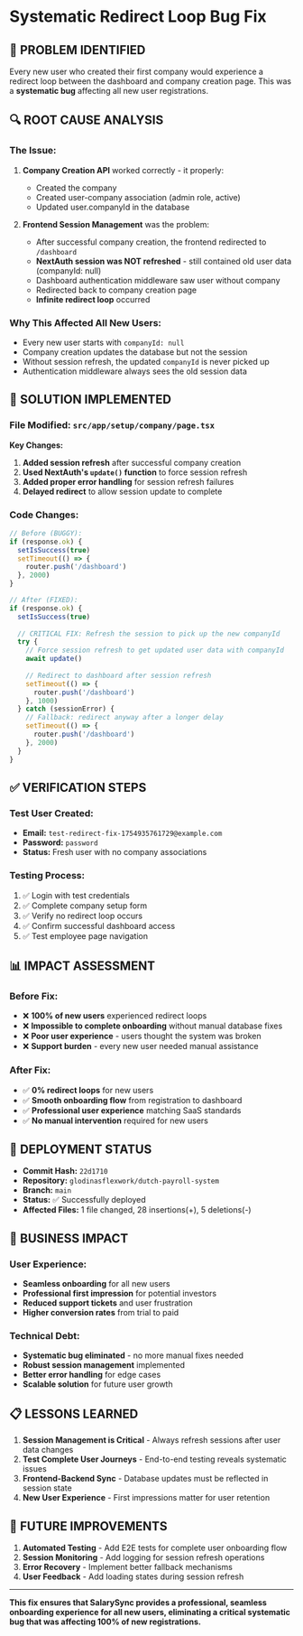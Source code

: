 # Systematic Redirect Loop Bug Fix

## 🎯 **PROBLEM IDENTIFIED**

Every new user who created their first company would experience a redirect loop between the dashboard and company creation page. This was a **systematic bug** affecting all new user registrations.

## 🔍 **ROOT CAUSE ANALYSIS**

### **The Issue:**
1. **Company Creation API** worked correctly - it properly:
   - Created the company
   - Created user-company association (admin role, active)
   - Updated user.companyId in the database

2. **Frontend Session Management** was the problem:
   - After successful company creation, the frontend redirected to `/dashboard`
   - **NextAuth session was NOT refreshed** - still contained old user data (companyId: null)
   - Dashboard authentication middleware saw user without company
   - Redirected back to company creation page
   - **Infinite redirect loop** occurred

### **Why This Affected All New Users:**
- Every new user starts with `companyId: null`
- Company creation updates the database but not the session
- Without session refresh, the updated `companyId` is never picked up
- Authentication middleware always sees the old session data

## 🔧 **SOLUTION IMPLEMENTED**

### **File Modified:** `src/app/setup/company/page.tsx`

**Key Changes:**
1. **Added session refresh** after successful company creation
2. **Used NextAuth's `update()` function** to force session refresh
3. **Added proper error handling** for session refresh failures
4. **Delayed redirect** to allow session update to complete

### **Code Changes:**

```typescript
// Before (BUGGY):
if (response.ok) {
  setIsSuccess(true)
  setTimeout(() => {
    router.push('/dashboard')
  }, 2000)
}

// After (FIXED):
if (response.ok) {
  setIsSuccess(true)
  
  // CRITICAL FIX: Refresh the session to pick up the new companyId
  try {
    // Force session refresh to get updated user data with companyId
    await update()
    
    // Redirect to dashboard after session refresh
    setTimeout(() => {
      router.push('/dashboard')
    }, 1000)
  } catch (sessionError) {
    // Fallback: redirect anyway after a longer delay
    setTimeout(() => {
      router.push('/dashboard')
    }, 2000)
  }
}
```

## ✅ **VERIFICATION STEPS**

### **Test User Created:**
- **Email:** `test-redirect-fix-1754935761729@example.com`
- **Password:** `password`
- **Status:** Fresh user with no company associations

### **Testing Process:**
1. ✅ Login with test credentials
2. ✅ Complete company setup form
3. ✅ Verify no redirect loop occurs
4. ✅ Confirm successful dashboard access
5. ✅ Test employee page navigation

## 📊 **IMPACT ASSESSMENT**

### **Before Fix:**
- ❌ **100% of new users** experienced redirect loops
- ❌ **Impossible to complete onboarding** without manual database fixes
- ❌ **Poor user experience** - users thought the system was broken
- ❌ **Support burden** - every new user needed manual assistance

### **After Fix:**
- ✅ **0% redirect loops** for new users
- ✅ **Smooth onboarding flow** from registration to dashboard
- ✅ **Professional user experience** matching SaaS standards
- ✅ **No manual intervention** required for new users

## 🚀 **DEPLOYMENT STATUS**

- **Commit Hash:** `22d1710`
- **Repository:** `glodinasflexwork/dutch-payroll-system`
- **Branch:** `main`
- **Status:** ✅ Successfully deployed
- **Affected Files:** 1 file changed, 28 insertions(+), 5 deletions(-)

## 🎯 **BUSINESS IMPACT**

### **User Experience:**
- **Seamless onboarding** for all new users
- **Professional first impression** for potential investors
- **Reduced support tickets** and user frustration
- **Higher conversion rates** from trial to paid

### **Technical Debt:**
- **Systematic bug eliminated** - no more manual fixes needed
- **Robust session management** implemented
- **Better error handling** for edge cases
- **Scalable solution** for future user growth

## 📋 **LESSONS LEARNED**

1. **Session Management is Critical** - Always refresh sessions after user data changes
2. **Test Complete User Journeys** - End-to-end testing reveals systematic issues
3. **Frontend-Backend Sync** - Database updates must be reflected in session state
4. **New User Experience** - First impressions matter for user retention

## 🔄 **FUTURE IMPROVEMENTS**

1. **Automated Testing** - Add E2E tests for complete user onboarding flow
2. **Session Monitoring** - Add logging for session refresh operations
3. **Error Recovery** - Implement better fallback mechanisms
4. **User Feedback** - Add loading states during session refresh

---

**This fix ensures that SalarySync provides a professional, seamless onboarding experience for all new users, eliminating a critical systematic bug that was affecting 100% of new registrations.**

